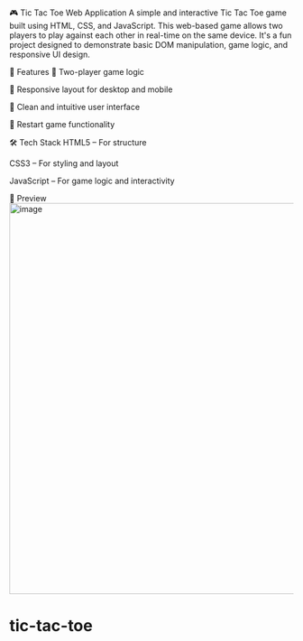 🎮 Tic Tac Toe Web Application
A simple and interactive Tic Tac Toe game built using HTML, CSS, and JavaScript. This web-based game allows two players to play against each other in real-time on the same device. It's a fun project designed to demonstrate basic DOM manipulation, game logic, and responsive UI design.

🚀 Features
🧠 Two-player game logic

📱 Responsive layout for desktop and mobile

🎨 Clean and intuitive user interface

🔁 Restart game functionality


🛠️ Tech Stack
HTML5 – For structure

CSS3 – For styling and layout

JavaScript – For game logic and interactivity

📸 Preview
<img width="520" height="693" alt="image" src="https://github.com/user-attachments/assets/a00f23d5-2d9e-4c93-b559-b975cd888d4e" />

# tic-tac-toe
